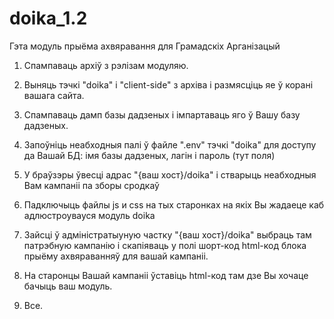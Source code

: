 # doika_1.2
Гэта модуль прыёма ахвяравання для Грамадскіх Арганізацый
1) Спампаваць архіў з рэлізам модуляю.
2) Выняць тэчкi "doika" i "client-side" з архіва і размясціць яе ў корані вашага сайта.
3) Спампаваць дамп базы дадзеных і імпартаваць яго ў Вашу базу дадзеных.
4) Запоўніць неабходныя палі ў файле ".env" тэчкі "doika" для доступу да Вашай БД: імя базы дадзеных, лагін і пароль (тут поля)
5) У браўзэры ўвесці адрас "{ваш хост}/doika" і стварыць неабходныя Вам кампаніі па зборы сродкаў
6) Падключыць файлы js и css на тых старонках на якiх Вы жадаеце каб адлюстроувауся модуль doika

     
     <script src="client-side/doika-loader.js"></script>



7) Зайсці ў адміністратыуную частку "{ваш хост}/doika" выбраць там патрэбную кампанію і скапіяваць у полі шорт-код html-код блока прыёму ахвяраванняў для вашай кампаніі.
8) На старонцы Вашай кампаніі ўставіць  html-код там дзе Вы хочаце бачыць ваш модуль.
9) Все.
